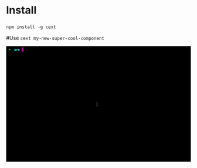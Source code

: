# Install
`npm install -g cext`

#Use
`cext my-new-super-cool-component`

![Using Cext](img/cext.gif?raw=true)
